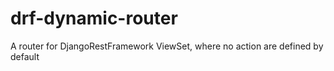 # drf-dynamic-router
A router for DjangoRestFramework ViewSet, where no action are defined by default
